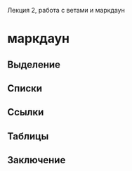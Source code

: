Лекция 2, работа с ветами и маркдаун
# маркдаун

## Выделение 

## Списки

## Ссылки

## Таблицы

## Заключение